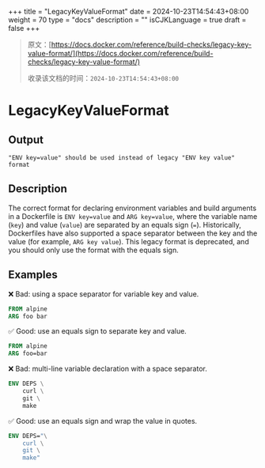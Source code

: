 +++
title = "LegacyKeyValueFormat"
date = 2024-10-23T14:54:43+08:00
weight = 70
type = "docs"
description = ""
isCJKLanguage = true
draft = false
+++

> 原文：[https://docs.docker.com/reference/build-checks/legacy-key-value-format/](https://docs.docker.com/reference/build-checks/legacy-key-value-format/)
>
> 收录该文档的时间：`2024-10-23T14:54:43+08:00`

# LegacyKeyValueFormat

## Output



```text
"ENV key=value" should be used instead of legacy "ENV key value" format
```

## Description

The correct format for declaring environment variables and build arguments in a Dockerfile is `ENV key=value` and `ARG key=value`, where the variable name (`key`) and value (`value`) are separated by an equals sign (`=`). Historically, Dockerfiles have also supported a space separator between the key and the value (for example, `ARG key value`). This legacy format is deprecated, and you should only use the format with the equals sign.

## Examples

❌ Bad: using a space separator for variable key and value.



```dockerfile
FROM alpine
ARG foo bar
```

✅ Good: use an equals sign to separate key and value.



```dockerfile
FROM alpine
ARG foo=bar
```

❌ Bad: multi-line variable declaration with a space separator.



```dockerfile
ENV DEPS \
    curl \
    git \
    make
```

✅ Good: use an equals sign and wrap the value in quotes.



```dockerfile
ENV DEPS="\
    curl \
    git \
    make"
```
